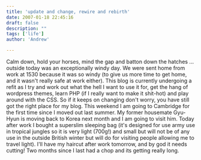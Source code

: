```yaml
---
title: 'update and change, rewire and rebirth'
date: 2007-01-18 22:45:16
draft: false
description: ""
tags: ['life']
author: 'Andrew'

---
```


Calm down, hold your horses, mind the gap and batton down the hatches ... outside today was an exceptionally windy day. We were sent home from work at 1530 because it was so windy (to give us more time to get home, and it wasn't really safe at work either). This blog is currently undergoing a refit as I try and work out what the hell I want to use it for, get the hang of wordpress themes, learn PHP (if I really want to make it shit-hot) and play around with the CSS. So if it keeps on changing don't worry, you have still got the right place for my blog. This weekend I am going to Cambridge for the first time since I moved out last summer. My former housemate Gyu-Hyun is moving back to Korea next month and I am going to visit him. Today after work I bought a superslim sleeping bag (it's designed for use army use in tropical jungles so it is very light (700g!) and small but will not be of any use in the outside British winter but will do for visiting people allowing me to travel light). I'll have my haircut after work tomorrow, and by god it needs cutting! Two months since I last had a chop and its getting really long.
